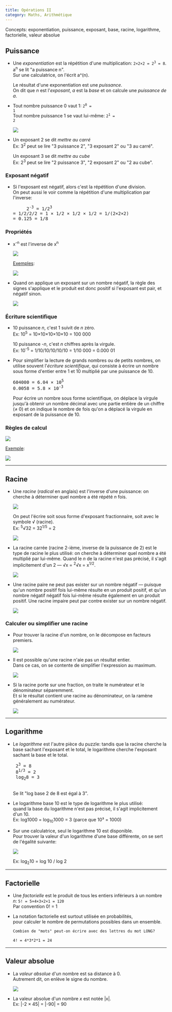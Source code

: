 ```yaml
---
title: Opérations II
category: Maths, Arithmétique
---
```


Concepts: exponentiation, puissance, exposant, base, racine, logarithme, factorielle, valeur absolue

## Puissance

* Une *exponentiation* est la répétition d'une multiplication: <code>2×2×2 = 2<sup>3</sup> = 8</code>.  
  a<sup>n</sup> se lit "a puissance n".  
  Sur une calculatrice, on l'écrit a^(n).

  Le résultat d'une exponentiation est une *puissance*.  
  On dit que *n* est l'*exposant*, *a* est la *base* et on calcule une *puissance de a*.

* Tout nombre puissance 0 vaut 1: <code>2<sup>0</sup> = 1</code>  
  Tout nombre puissance 1 se vaut lui-même: <code>2<sup>1</sup> = 2</code>

  ![](https://i.imgur.com/lBDRiFK.png)

* Un exposant 2 se dit *mettre au carré*  
  Ex: 3<sup>2</sup> peut se lire "3 puissance 2", "3 exposant 2" ou "3 au carré".

  Un exposant 3 se dit *mettre au cube*  
  Ex: 2<sup>3</sup> peut se lire "2 puissance 3", "2 exposant 2" ou "2 au cube".

### Exposant négatif

* Si l'exposant est négatif, alors c'est la répétition d'une division.  
  On peut aussi le voir comme la répétition d'une multiplication par l'inverse:

  <pre>
       2<sup>-3</sup> = 1/2<sup>3</sup>
  = 1/2/2/2 = 1 × 1/2 × 1/2 × 1/2 = 1/(2×2×2)
  = 0.125 = 1/8
  </pre>

### Propriétés

* x<sup>-n</sup> est l'inverse de x<sup>n</sup>

  ![](https://i.imgur.com/0XanMBQ.png)

  <ins>Exemples</ins>:

  ![](https://i.imgur.com/H5S6HrD.png)

* Quand on applique un exposant sur un nombre négatif, la règle des signes s'applique et le produit est donc positif si l'exposant est pair, et négatif sinon.

  ![](https://i.imgur.com/YVGxcyM.png?1)

### Écriture scientifique

* 10 puissance *n*, c'est 1 suivit de *n* zéro.  
  Ex: 10<sup>5</sup> = 10×10×10×10×10 = 100 000

  10 puissance *-n*, c'est *n* chiffres après la virgule.  
  Ex: 10<sup>-5</sup> = 1/10/10/10/10/10 = 1/10 000 = 0.000 01

* Pour simplifier la lecture de grands nombres ou de petits nombres, on utilise souvent l'*écriture scientifique*, qui consiste à écrire un nombre sous forme d'entier entre 1 et 10 multiplié par une puissance de 10.

  <pre>
  604000 = 6.04 × 10<sup>5</sup>  
  0.0058 = 5.8 × 10<sup>-3</sup>
  </pre>

  Pour écrire un nombre sous forme scientifique, on déplace la virgule jusqu'à obtenir un nombre décimal avec une partie entière de un chiffre (≠ 0) et on indique le nombre de fois qu'on a déplacé la virgule en exposant de la puissance de 10.

### Règles de calcul

![](https://i.imgur.com/lvaayp6.png)

<ins>Exemple</ins>:

![](https://i.imgur.com/IwnGySi.png)

---

## Racine

* Une *racine* (*radical* en anglais) est l'inverse d'une puissance: on cherche à déterminer quel nombre a été répété *n* fois.

  ![](https://i.imgur.com/xnkgw0M.png)

  On peut l'écrire soit sous forme d'exposant fractionnaire, soit avec le symbole &radic; (racine).  
  Ex: <sup>5</sup>&radic;32 = 32<sup>1/5</sup> = 2

  ![](https://i.imgur.com/iE9IVj4.png)

* La racine carrée (racine 2-ième, inverse de la puissance de 2) est le type de racine le plus utilisé: on cherche à déterminer quel nombre a été multiplié par lui-même. Quand le *n* de la racine n'est pas précisé, il s'agit implicitement d'un 2 — &radic;x = <sup>2</sup>&radic;x = x<sup>1/2</sup>.

  ![](https://i.imgur.com/0WYLqqa.png)

* Une racine paire ne peut pas exister sur un nombre négatif — puisque qu'un nombre positif fois lui-même résulte en un produit positif, et qu'un nombre négatif négatif fois lui-même résulte également en un produit positif. Une racine impaire peut par contre exister sur un nombre négatif.

  ![](https://i.imgur.com/1XjzR26.png)

### Calculer ou simplifier une racine

* Pour trouver la racine d'un nombre, on le décompose en facteurs premiers.

  ![](https://i.imgur.com/NcTyx2A.png)

* Il est possible qu'une racine n'aie pas un résultat entier.  
  Dans ce cas, on se contente de simplifier l'expression au maximum.

  ![](https://i.imgur.com/R0Kl06S.png)

* Si la racine porte sur une fraction, on traite le numérateur et le dénominateur séparemment.  
  Et si le résultat contient une racine au dénominateur, on la ramène généralement au numérateur.

  ![](https://i.imgur.com/jkfvUHZ.png)

---

## Logarithme

* Le *logarithme* est l'autre pièce du puzzle: tandis que la racine cherche la base sachant l'exposant et le total, le logarithme cherche l'exposant sachant la base et le total.

   <pre>
   2<sup>3</sup> = 8
   8<sup>1/3</sup> = 2
   log<sub>2</sub>8 = 3
   </pre>

  Se lit "log base 2 de 8 est égal à 3".

* Le logarithme base 10 est le type de logarithme le plus utilisé:  
  quand la base du logarithme n'est pas précisé, il s'agit implicitement d'un 10.  
  Ex: log1000 = log<sub>10</sub>1000 = 3 (parce que 10³ = 1000)

* Sur une calculatrice, seul le logarithme 10 est disponible.  
Pour trouver la valeur d'un logarithme d'une base différente, on se sert de l'égalité suivante:

  ![](https://i.imgur.com/V8DhI0v.png)

  Ex: log<sub>2</sub>10 = log 10 / log 2

---

## Factorielle

* Une *factorielle* est le produit de tous les entiers inférieurs à un nombre *n*: `5! = 5×4×3×2×1 = 120`  
  Par convention 0! = 1

* La notation factorielle est surtout utilisée en probabilités,  
  pour calculer le nombre de permutations possibles dans un ensemble.

  ``` txt
  Combien de "mots" peut-on écrire avec des lettres du mot LONG?

  4! = 4*3*2*1 = 24
  ```

---

## Valeur absolue

* La *valeur absolue* d'un nombre est sa distance à 0.  
  Autrement dit, on enlève le signe du nombre.

  ![](https://i.imgur.com/1IuVT9U.png)

* La valeur absolue d'un nombre *x* est notée \|x\|.  
  Ex: \|-2 × 45\| = \|-90\| = 90
